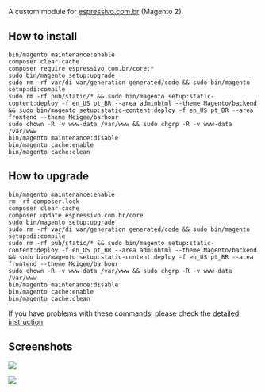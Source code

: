 A custom module for [espressivo.com.br](https://espressivo.com.br) (Magento 2).

## How to install
```
bin/magento maintenance:enable
composer clear-cache
composer require espressivo.com.br/core:*
sudo bin/magento setup:upgrade
sudo rm -rf var/di var/generation generated/code && sudo bin/magento setup:di:compile
sudo rm -rf pub/static/* && sudo bin/magento setup:static-content:deploy -f en_US pt_BR --area adminhtml --theme Magento/backend && sudo bin/magento setup:static-content:deploy -f en_US pt_BR --area frontend --theme Meigee/barbour
sudo chown -R -v www-data /var/www && sudo chgrp -R -v www-data /var/www
bin/magento maintenance:disable
bin/magento cache:enable
bin/magento cache:clean
```

## How to upgrade
```
bin/magento maintenance:enable
rm -rf composer.lock
composer clear-cache
composer update espressivo.com.br/core
sudo bin/magento setup:upgrade
sudo rm -rf var/di var/generation generated/code && sudo bin/magento setup:di:compile
sudo rm -rf pub/static/* && sudo bin/magento setup:static-content:deploy -f en_US pt_BR --area adminhtml --theme Magento/backend && sudo bin/magento setup:static-content:deploy -f en_US pt_BR --area frontend --theme Meigee/barbour
sudo chown -R -v www-data /var/www && sudo chgrp -R -v www-data /var/www
bin/magento maintenance:disable
bin/magento cache:enable
bin/magento cache:clean
```

If you have problems with these commands, please check the [detailed instruction](https://mage2.pro/t/263).

## Screenshots

![](https://raw.githubusercontent.com/espressivo-com-br/core/1.0.4/etc/doc/1.png)

![](https://raw.githubusercontent.com/espressivo-com-br/core/1.0.4/etc/doc/2.png)
